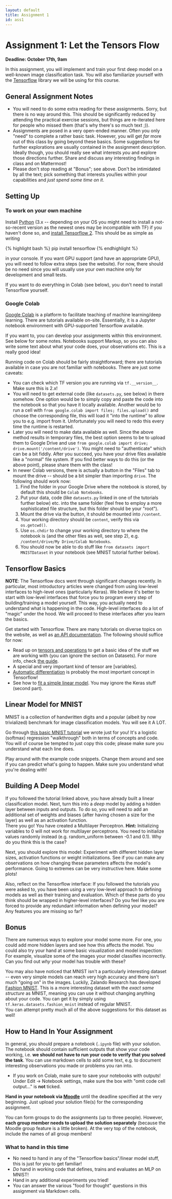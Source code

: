 ```yaml
---
layout: default
title: Assignment 1
id: ass1
---
```



# Assignment 1: Let the Tensors Flow
**Deadline: October 17th, 9am**

In this assignment, you will implement and train your first deep model on a
well-known image classification task. You will also familiarize yourself with
the [Tensorflow](https://www.tensorflow.org/) library we will be using for this
course.


## General Assignment Notes

- You will need to do some extra reading for these assignments. Sorry, but
there is no way around this. This should be significantly reduced by attending
the practical exercise sessions, but things are re-iterated here for people who
missed them (that's why there's so much text ;)).
- Assignments are posed in a very open-ended manner. Often you only "need" to
complete a rather basic task. However, you will get _far_ more out of this
class by going beyond these basics. Some suggestions for further explorations
are usually contained in the assignment description. Ideally though, you should
really see what interests _you_ and explore those directions further. Share and
discuss any interesting findings in class and on Mattermost!
- Please don't stop reading at "Bonus"; see above. Don't be intimidated by all
the text; pick something that interests you/lies within your capabilities and
_just spend some time on it_.


## Setting Up

### To work on your own machine
Install [Python](https://www.python.org/) (3.x -- depending on your OS you might
need to install a not-so-recent version as the newest ones may be incompatible
with TF) if you haven't
done so, and [install Tensorflow 2](https://www.tensorflow.org/install/). This
should be as simple as writing

{% highlight bash %}
pip install tensorflow
{% endhighlight %}

in your console. If you want GPU support (and have an appropriate GPU), 
you will need to follow extra steps (see the website). For now, there should be 
no need since you will usually use your own machine only
for development and small tests.

If you want to do everything in Colab (see below), you don't need to install
Tensorflow yourself.

### Google Colab
[Google Colab](https://colab.research.google.com) is a platform to facilitate
teaching of machine learning/deep learning. There are tutorials available
on-site. Essentially, it is a Jupyter notebook environment with GPU-supported
Tensorflow available.

If you want to, you can develop your assignments within this environment. See
below for some notes. 
Notebooks support Markup, so you can also write some text about what your code
does, your observations etc. This is a really good idea!

Running code on Colab should be fairly straightforward; there are tutorials
available in case you are not familiar with notebooks. There are just some
caveats:

- You can check which TF
version you are running via `tf.__version__`. Make sure this is 2.x!
- You will need to get external code (like `datasets.py`, see below) in there somehow.
One option would be to simply copy and paste the code into the notebook so that
you have it locally available. Another would be to run a cell with
```from google.colab import files; files.upload()``` and choose the
corresponding file, this will load it "into the runtime" to allow you to
e.g. import from it. Unfortunately you will need to redo this every time the
runtime is restarted.
- Later you will need to make data available as well. Since the above method
results in temporary files, the best option seems to be to upload them to
Google Drive and use
```from google.colab import drive; drive.mount('/content/drive')```. You might
need to "authenticate" which can be a bit fiddly. After you succeed, you have
your drive files available like a "normal" file system. If you find better ways
to do this (or the above point), please share them with the class!
- In newer Colab versions, there is actually a button in the "Files" tab to
mount the drive -- should be a bit simpler than importing `drive`. The following
should work now:
  1. Find the folder in your Google Drive where the notebook is stored, by
  default this should be `Colab Notebooks`.
  2. Put your data, code (like `datasets.py` linked in one of the tutorials
  further below) etc. into the same folder (feel
  free to employ a more sophisticated file structure, but this folder should be
  your "root").
  3. Mount the drive via the button, it should be mounted into `/content`.
  4. Your working directory should be `content`, verify this via `os.getcwd()`.
  5. Use `os.chdir` to change your working directory to where the notebook is
  (and the other files as well, see step 2), e.g. 
  `/content/drive/My Drive/Colab Notebooks`.
  6. You should now be able to do stuff like `from datasets import MNISTDataset`
  in your notebook (see MNIST tutorial further below).


## Tensorflow Basics

**NOTE**: The Tensorflow docs went through significant changes recently. In
particular, most introductory articles were changed from using low-level
interfaces to high-level ones (particularly Keras). We believe it's better to start with low-level
interfaces that force you to program every step of building/training a model
yourself. This way, you actually need to understand what is happening in the
code. High-level interfaces do a lot of "magic" under the hood. We will proceed
to these interfaces after you learn the basics.

Get started
with Tensorflow. There are many tutorials on diverse topics on the website, as
well as [an API documentation](https://www.tensorflow.org/api_docs/python/tf).
The following should suffice for now:
- Read up on [tensors and operations](https://www.tensorflow.org/tutorials/customization/basics)
to get a basic idea of the stuff we are working with (you can ignore the section
  on Datasets). For more info, check
[the guide](https://www.tensorflow.org/guide/tensor).
- A special and very important kind of tensor are [variables].
- [Automatic differentiation](https://www.tensorflow.org/tutorials/customization/autodiff)
is probably the most important concept in Tensorflow!
- See how to [fit a simple linear model](https://www.tensorflow.org/guide/basic_training_loops).
You may ignore the Keras stuff (second part).


## Linear Model for MNIST

MNIST is a collection of handwritten digits and a popular (albeit by now
trivialized) benchmark for image classification models. You will see it A LOT.

Go through [this basic MNIST tutorial](http://blog.ai.ovgu.de/posts/jens/2019/002_tf20_basic_mnist/index.html)
we wrote just for you! It's a logistic 
(softmax) regression "walkthrough" both in terms of concepts and code. You
will of course be tempted to just copy this code; please make sure you 
understand what each line does. 

Play around with the example code snippets. Change them around and see if you
can predict what's going to happen. Make sure you understand what you're dealing
with!


## Building A Deep Model

If you followed the tutorial linked above, you have already built a linear
classification model. Next, turn this into a *deep* model
by adding a hidden layer between inputs and outputs.  To do so, you will need
to add an additional set of weights and biases (after having chosen a size for
the layer) as well as an activation function.  
There you go! You have created a Multilayer Perceptron.
**Hint:** Initializing variables to 0 will not work for multilayer perceptrons.
You need to initialize values randomly instead (e.g. random_uniform between
-0.1 and 0.1). Why do you think this is the case?

Next, you should explore this model: Experiment with different hidden layer
sizes, activation functions or weight initializations. See if you can make any
observations on how changing these parameters affects the model's performance.
Going to extremes can be very instructive here. Make some plots!

Also, reflect on the Tensorflow interface: If you followed the tutorials you
were asked to, you have been using a very low-level approach to defining models
as well as their training and evaluation. Which of these parts do you think
should be wrapped in higher-level interfaces? Do you feel like you are forced
to provide any redundant information when defining your model? Any features
you are missing so far?


## Bonus

There are numerous ways to explore your model some more. For one, you could
add more hidden layers and see how this affects the model. You could also
try your hand at some basic visualization and model inspection: For example,
visualize some of the images your model classifies incorrectly. Can you find
out *why* your model has trouble with these?

You may also have noticed that MNIST isn't a particularly interesting dataset --
even very simple models can reach very high accuracy and there isn't much
"going on" in the images. Luckily, Zalando Research has developed
[Fashion MNIST](https://github.com/zalandoresearch/fashion-mnist). This is a
more interesting dataset with the _exact same structure_ as MNIST, meaning you
can use it without changing anything about your code. You can get it by simply
using `tf.keras.datasets.fashion_mnist` instead of regular MNIST.  
You can 
attempt pretty much all of the above suggestions for this dataset as well!


## How to Hand In Your Assignment

In general, you should prepare a notebook (`.ipynb` file) with your solution.
The notebook should contain sufficient outputs that show your code working, i.e.
**we should not have to run your code to verify that you solved the task**. You
can use markdown cells to add some text, e.g. to document interesting observations
you made or problems you ran into.

- If you work on Colab, make sure to save your notebooks with outputs! Under
Edit -> Notebook settings, make sure the box with "omit code cell output..." is
**not** ticked.

**Hand in your notebook via [Moodle](https://elearning.ovgu.de/course/view.php?id=13089)**
until the deadline specified at the very beginning. Just upload your solution
file(s) for the corresponding assignment.

You can form groups to do the assignments (up to three people).
 However, **each group member needs to
upload the solution separately** (because the Moodle group feature is a little
broken). At the very top of the notebook, include the names of all group members!

### What to hand in this time
- No need to hand in any of the "Tensorflow basics"/linear model stuff, this 
is just for you to get familiar!
- _Do_ hand in working code that defines, trains and evaluates an MLP on MNIST!
- Hand in any additional experiments you tried!
- You can answer the various "food for thought" questions in this assignment via
Markdown cells.
